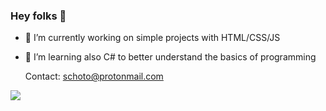 ### Hey folks 🤖
<!--
**schoto/schoto** is a ✨ _special_ ✨ repository because its `README.md` (this file) appears on your GitHub profile.

Here are some ideas to get you started: -->
- 🔭 I’m currently working on simple projects with HTML/CSS/JS
- 🌱 I’m learning also C# to better understand the basics of programming

  
     Contact:
     schoto@protonmail.com


<a href="https://github.com/schoto">
  <img align="center" src="https://github-readme-stats.anuraghazra1.vercel.app/api/top-langs/?username=schoto&layout=compact&theme=radical" />
</a>
